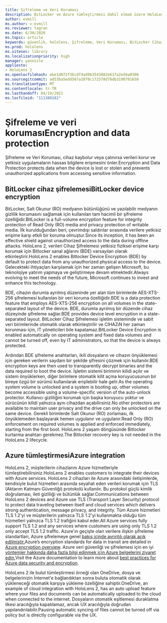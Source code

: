 ```yaml
---
title: Şifreleme ve Veri Koruması
description: BitLocker ve Azure tümleştirmesi dahil olmak üzere HoloLens 2 cihazlarından şifreleme ve veri koruma hakkında bilgi edinin.
author: evmill
ms.author: v-evmill
ms.reviewer: tagran
ms.date: 6/30/2020
ms.topic: article
keywords: güvenlik, hololens, Şifreleme, Veri Koruması, BitLocker Cihazı, BitLocker, bitlocker, bitlocker şifrelemesi, azure tümleştirmesi,
ms.prod: hololens
ms.sitesec: library
ms.localizationpriority: high
manager: yannisle
appliesto:
- HoloLens 2
ms.openlocfilehash: ebe1d072f36cdf4ad9b3543882e61fa2ed4a0300
ms.sourcegitcommit: ad53ba5edd567a18f0c172578d78db3190701650
ms.translationtype: MT
ms.contentlocale: tr-TR
ms.lasthandoff: 04/19/2021
ms.locfileid: "111380182"
---
```

# <a name="encryption-and-data-protection"></a><span data-ttu-id="ad639-104">Şifreleme ve veri koruması</span><span class="sxs-lookup"><span data-stu-id="ad639-104">Encryption and data protection</span></span>

<span data-ttu-id="ad639-105">Şifreleme ve Veri Koruması, cihaz kaybolur veya çalınırsa verileri korur ve yetkisiz uygulamaların hassas bilgilere erişmesini önler.</span><span class="sxs-lookup"><span data-stu-id="ad639-105">Encryption and Data Protection protects data when the device is lost or stolen and prevents unauthorized applications from accessing sensitive information.</span></span>

## <a name="bitlocker-device-encryption"></a><span data-ttu-id="ad639-106">BitLocker cihaz şifrelemesi</span><span class="sxs-lookup"><span data-stu-id="ad639-106">BitLocker device encryption</span></span>

<span data-ttu-id="ad639-107">BitLocker, Salt Okunur (RO) medyanın bütünlüğünü ve yazılabilir medyanın gizlilik korumasını sağlamak için kullanılan tam hacimli bir şifreleme özelliğidir.</span><span class="sxs-lookup"><span data-stu-id="ad639-107">BitLocker is a full-volume encryption feature for integrity protection of Read Only (RO) media and privacy protection of writable media.</span></span>  <span data-ttu-id="ad639-108">İlk kurulduğundan beri, çevrimdışı saldırılar sırasında verilere yetkisiz erişime karşı etkili bir koruma olmuştur.</span><span class="sxs-lookup"><span data-stu-id="ad639-108">Since its inception, it has been an effective shield against unauthorized access to the data during offline attacks.</span></span> <span data-ttu-id="ad639-109">HoloLens 2, verileri Cihaz Şifrelemesi yetkisiz fiziksel erişime karşı korumak için Bitlocker sanal ağlarını (BDE) varsayılan olarak etkinleştirir.</span><span class="sxs-lookup"><span data-stu-id="ad639-109">HoloLens 2 enables Bitlocker Device Encryption (BDE) by default to protect data from any unauthorized physical access to the device.</span></span> <span data-ttu-id="ad639-110">Gelecekteki ihtiyaçları karşılamak için her zaman gelişen Microsoft, bu teknolojiye yatırım yapmaya ve geliştirmeye devam etmektedir.</span><span class="sxs-lookup"><span data-stu-id="ad639-110">Always evolving to meet the needs of the future, Microsoft continues to invest and enhance this technology.</span></span>

<span data-ttu-id="ad639-111">BDE, cihazın durumla ayrılmış düzeninde yer alan tüm birimlerde AES-XTS-256 şifrelemesi kullanılan bir veri koruma özelliğidir.</span><span class="sxs-lookup"><span data-stu-id="ad639-111">BDE is a data protection feature that employs AES-XTS-256 encryption on all volumes in the state-separated layout of the device.</span></span> <span data-ttu-id="ad639-112">BDE, durumla ayrılmış bir düzende cihaz düzeyinde şifreleme sağlar.</span><span class="sxs-lookup"><span data-stu-id="ad639-112">BDE provides device level encryption in a state-separated layout.</span></span> <span data-ttu-id="ad639-113">BitLocker Cihaz Şifrelemesi işletim sisteminde ve sabit veri birimlerinde otomatik olarak etkinleştirilir ve CIHAZıN her zaman korunması için, IT yöneticileri bile kapatamaz.</span><span class="sxs-lookup"><span data-stu-id="ad639-113">BitLocker Device Encryption is enabled automatically on operating system and fixed data volumes and cannot be turned off, even by IT administrators, so that the device is always protected.</span></span>

<span data-ttu-id="ad639-114">Ardından BDE şifreleme anahtarları, ikili dosyaların ve cihazın önyüklemesi için gereken verilerin saydam bir şekilde şifresini çözmek için kullanılır.</span><span class="sxs-lookup"><span data-stu-id="ad639-114">BDE encryption keys are then used to transparently decrypt binaries and the data required to boot the device.</span></span> <span data-ttu-id="ad639-115">İşletim sistemi biriminin kilidi açılır ve sistem önyüklerken, diğer birimlere otomatik kilit açma koruyucusunun bir bireye özgü bir sürümü kullanılarak erişilebilir hale gelir.</span><span class="sxs-lookup"><span data-stu-id="ad639-115">As the operating system volume is unlocked and a system is booting up, other volumes become accessible using a volume-specific version of the auto-unlock protector.</span></span> <span data-ttu-id="ad639-116">Kullanıcı gizliliğini korumak için başka koruyucu yoktur ve sürücünün kilidi yalnızca aynı cihazdan açabilirsiniz.</span><span class="sxs-lookup"><span data-stu-id="ad639-116">No other protectors are available to maintain user privacy and the drive can only be unlocked on the same device.</span></span> <span data-ttu-id="ad639-117">Gerekli birimlerde Salt Okunur (RO) zorlaması, ilk önyüklemeden başlayarak hemen uygulanır ve uygulanır.</span><span class="sxs-lookup"><span data-stu-id="ad639-117">Read Only (RO) enforcement on required volumes is applied and enforced immediately, starting from the first boot.</span></span> <span data-ttu-id="ad639-118">HoloLens 2 yaşam döngüsünde Bitlocker kurtarma anahtarı gerekmez.</span><span class="sxs-lookup"><span data-stu-id="ad639-118">The Bitlocker recovery key is not needed in the HoloLens 2 lifecycle.</span></span>

## <a name="azure-integration"></a><span data-ttu-id="ad639-119">Azure tümleştirmesi</span><span class="sxs-lookup"><span data-stu-id="ad639-119">Azure integration</span></span> 

<span data-ttu-id="ad639-120">HoloLens 2, müşterilerin cihazlarını Azure hizmetleriyle tümleştirebilirsiniz.</span><span class="sxs-lookup"><span data-stu-id="ad639-120">HoloLens 2 enables customers to integrate their devices with Azure services.</span></span> <span data-ttu-id="ad639-121">HoloLens 2 cihazları ile Azure arasındaki iletişimlerde, kendisiyle bulut hizmetleri arasında seyahat eden verileri korumak için TLS (Aktarım Katmanı Güvenliği) protokolü kullanılır. Bu protokol güçlü kimlik doğrulaması, ileti gizliliği ve bütünlük sağlar.</span><span class="sxs-lookup"><span data-stu-id="ad639-121">Communications between HoloLens 2 devices and Azure use TLS (Transport Layer Security) protocol to protect data traveling between itself and cloud services which delivers strong authentication, message privacy, and integrity.</span></span> <span data-ttu-id="ad639-122">Tüm Azure hizmetleri TLS 1.2'yi ve müşterilerin yalnızca TLS 1.2'yi kullanmakta olduğu tüm hizmetleri yalnızca TLS 1.2 trafiğini kabul eder.</span><span class="sxs-lookup"><span data-stu-id="ad639-122">All Azure services fully support TLS 1.2 and any services where customers are using only TLS 1.2 only accept TLS 1.2 traffic.</span></span> <span data-ttu-id="ad639-123">Azure'ın geçişte olan verilere ilişkin şifreleme standartları, Azure şifrelemeye genel [bakış içinde ayrıntılı olarak açık edilmiştir.](https://docs.microsoft.com/azure/security/fundamentals/encryption-overview)</span><span class="sxs-lookup"><span data-stu-id="ad639-123">Azure’s encryption standards for data in transit are detailed in [Azure encryption overview](https://docs.microsoft.com/azure/security/fundamentals/encryption-overview).</span></span> <span data-ttu-id="ad639-124">Azure veri güvenliği ve şifrelemesi için en iyi [yöntemler hakkında daha fazla bilgi edinmek için Azure belgelerini ziyaret edin.](https://docs.microsoft.com/azure/security/fundamentals/data-encryption-best-practices)</span><span class="sxs-lookup"><span data-stu-id="ad639-124">Visit the Azure documentation to learn more about [best practices for Azure data security and encryption](https://docs.microsoft.com/azure/security/fundamentals/data-encryption-best-practices).</span></span> 

<span data-ttu-id="ad639-125">HoloLens 2 ile bulut tümleştirmesi örneği olan OneDrive, dosya ve belgelerinizin İnternet'e bağlandıktan sonra buluta otomatik olarak yükleneceği otomatik karşıya yükleme özelliğine sahiptir.</span><span class="sxs-lookup"><span data-stu-id="ad639-125">OneDrive, an example of cloud integration with HoloLens 2, has an auto upload feature where your files and documents can be automatically uploaded to the cloud when connected to the internet.</span></span> <span data-ttu-id="ad639-126">Dosyaların otomatik eşitlemesi duraklatma ilkesi aracılığıyla kapatılamaz, ancak UX aracılığıyla doğrudan yapılandırılabilir.</span><span class="sxs-lookup"><span data-stu-id="ad639-126">Pausing automatic syncing of files cannot be turned off via policy but is directly configurable via the UX.</span></span> 
